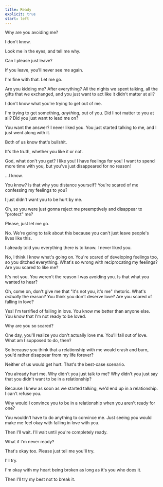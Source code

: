 ```yaml
---
title: Ready
explicit: true
start: left
---
```


Why are you avoiding me?

I don't know.

Look me in the eyes, and tell me why.

Can I please just leave?

If you leave, you'll never see me again.

I'm fine with that. Let me go.

Are you kidding me? After everything? All the nights we spent talking, all the gifts that we exchanged, and you just want to act like it didn't matter at all?

I don't know what you're trying to get out of me.

I'm trying to get something, *anything*, out of you. Did I not matter to you at all? Did you just want to lead me on?

You want the answer? I never liked you. You just started talking to me, and I just went along with it.

Both of us know that's bullshit.

It's the truth, whether you like it or not.

God, what don't you get? I like you! I have feelings for you! I want to spend more time with you, but you've just disappeared for no reason!

&hellip;I know.

You know? Is that why you distance yourself? You're scared of me confessing my feelings to you?

I just didn't want you to be hurt by me.

Oh, so you were just gonna reject me preemptively and disappear to "protect" me?

Please, just let me go.

No. We're going to talk about this because you can't just leave people's lives like this.

I already told you everything there is to know. I never liked you.

No, I think I know what's going on. You're scared of developing feelings too, so you ditched everything. What's so wrong with reciprocating my feelings? Are you scared to like me?

It's not you. You weren't the reason I was avoiding you. Is that what you wanted to hear?

Oh, come on, don't give me that "it's not you, it's me" rhetoric. What's *actually* the reason? You think you don't deserve love? Are you scared of falling in love?

Yes! I'm terrified of falling in love. You know me better than anyone else. You *know* that I'm not ready to be loved.

Why are you so scared?

One day, you'll realize you don't actually love me. You'll fall out of love. What am I supposed to do, then?

So because you think that a relationship with me would crash and burn, you'd rather disappear from my life forever?

Neither of us would get hurt. That's the best-case scenario.

You already hurt me. Why didn't you just talk to me? Why didn't you just say that you didn't want to be in a relationship?

Because I knew as soon as we started talking, we'd end up in a relationship. I can't refuse you.

Why would I convince you to be in a relationship when you aren't ready for one?

You wouldn't have to do anything to convince me. Just seeing you would make me feel okay with falling in love with you.

Then I'll wait. I'll wait until you're completely ready.

What if I'm never ready?

That's okay too. Please just tell me you'll try.

I'll try.

I'm okay with my heart being broken as long as it's you who does it.

Then I'll try my best not to break it.
